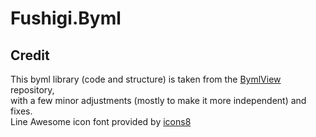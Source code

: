 # Fushigi.Byml

## Credit
This byml library (code and structure) is taken from the [BymlView](https://github.com/shadowninja108/BymlView/tree/master/BymlView/Backend/Blitz/Lp/Byml) repository,  
with a few minor adjustments (mostly to make it more independent) and fixes.  
Line Awesome icon font provided by [icons8](https://icons8.com/line-awesome)